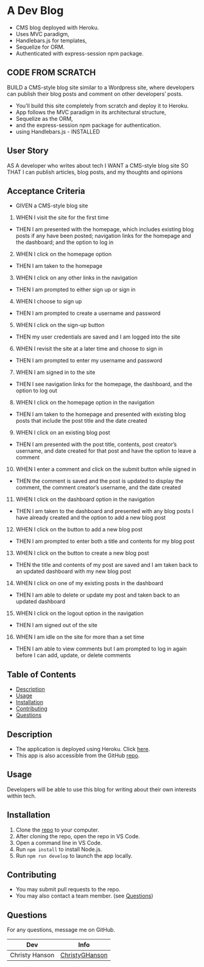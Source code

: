 # A Dev Blog
* CMS blog deployed with Heroku. 
* Uses MVC paradigm, 
* Handlebars.js for templates, 
* Sequelize for ORM. 
* Authenticated with express-session npm package.

## CODE FROM SCRATCH
BUILD a CMS-style blog site similar to a Wordpress site, where developers can publish their blog posts and comment on other developers’ posts.

* You’ll build this site completely from scratch and deploy it to Heroku. 
*  App follows the MVC paradigm in its architectural structure, 
* Sequelize as the ORM, 
* and the express-session npm package for authentication.
* using Handlebars.js - INSTALLED

## User Story

AS A developer who writes about tech
I WANT a CMS-style blog site
SO THAT I can publish articles, blog posts, and my thoughts and opinions

## Acceptance Criteria

* GIVEN a CMS-style blog site
1. WHEN I visit the site for the first time
* THEN I am presented with the homepage, which includes existing blog posts if any have been posted; navigation links for the homepage and the dashboard; and the option to log in
2. WHEN I click on the homepage option
* THEN I am taken to the homepage
3. WHEN I click on any other links in the navigation
* THEN I am prompted to either sign up or sign in
4. WHEN I choose to sign up
* THEN I am prompted to create a username and password
5. WHEN I click on the sign-up button
* THEN my user credentials are saved and I am logged into the site
6. WHEN I revisit the site at a later time and choose to sign in
* THEN I am prompted to enter my username and password
7. WHEN I am signed in to the site
* THEN I see navigation links for the homepage, the dashboard, and the option to log out
8. WHEN I click on the homepage option in the navigation
* THEN I am taken to the homepage and presented with existing blog posts that include the post title and the date created
9. WHEN I click on an existing blog post
* THEN I am presented with the post title, contents, post creator’s username, and date created for that post and have the option to leave a comment
10. WHEN I enter a comment and click on the submit button while signed in
* THEN the comment is saved and the post is updated to display the comment, the comment creator’s username, and the date created
11. WHEN I click on the dashboard option in the navigation
* THEN I am taken to the dashboard and presented with any blog posts I have already created and the option to add a new blog post
12. WHEN I click on the button to add a new blog post
* THEN I am prompted to enter both a title and contents for my blog post
13. WHEN I click on the button to create a new blog post
* THEN the title and contents of my post are saved and I am taken back to an updated dashboard with my new blog post
14. WHEN I click on one of my existing posts in the dashboard
* THEN I am able to delete or update my post and taken back to an updated dashboard
15. WHEN I click on the logout option in the navigation
* THEN I am signed out of the site
16. WHEN I am idle on the site for more than a set time
* THEN I am able to view comments but I am prompted to log in again before I can add, update, or delete comments

## Table of Contents
* [Description](#description)
* [Usage](#usage)
* [Installation](#installation)
* [Contributing](#contributing)
* [Questions](#questions)

## Description
  
* The application is deployed using Heroku. Click [here](link).
* This app is also accessible from the GitHub [repo](link).

## Usage
  
Developers will be able to use this blog for writing about their own interests within tech.

## Installation

1. Clone the [repo](link) to your computer. 
2. After cloning the repo, open the repo in VS Code.
3. Open a command line in VS Code.
4. Run `npm install` to install Node.js.
5. Run `npm run develop` to launch the app locally. 


## Contributing

* You may submit pull requests to the repo.
* You may also contact a team member. (see [Questions](#questions))

## Questions
  
For any questions, message me on GitHub.

| Dev | Info |
| ----------- | ----------- |
| Christy Hanson | [ChristyGHanson](https://github.com/Shelcisco)  |
